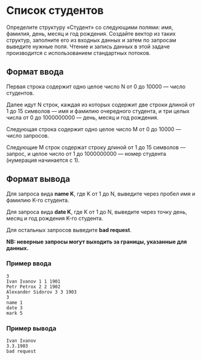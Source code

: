 # Список студентов

Определите структуру «Студент» со следующими полями: имя, фамилия, день, месяц и год рождения. Создайте вектор из таких структур, заполните его из входных данных и затем по запросам выведите нужные поля. Чтение и запись данных в этой задаче производится с использованием стандартных потоков.

## Формат ввода

Первая строка содержит одно целое число N от 0 до 10000 — число студентов.

Далее идут N строк, каждая из которых содержит две строки длиной от 1 до 15 символов — имя и фамилию очередного студента, и три целых числа от 0 до 1000000000 — день, месяц и год рождения.

Следующая строка содержит одно целое число M от 0 до 10000 — число запросов.

Следующие M строк содержат строку длиной от 1 до 15 символов — запрос, и целое число от 1 до 1000000000 — номер студента (нумерация начинается с 1).

## Формат вывода

Для запроса вида **name K**, где K от 1 до N, выведите через пробел имя и фамилию K-го студента.

Для запроса вида **date K**, где K от 1 до N, выведите через точку день, месяц и год рождения K-го студента.

Для остальных запросов выведите **bad request**.

**NB: неверные запросы могут выходить за границы, указанные для данных.**

### Пример ввода

```
3
Ivan Ivanov 1 1 1901
Petr Petrox 2 2 1902
Alexander Sidorov 3 3 1903
3
name 1
date 3
mark 5
```

### Пример вывода
```
Ivan Ivanov
3.3.1903
bad request
```